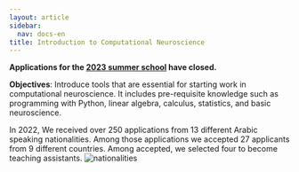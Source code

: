 ```yaml
---
layout: article
sidebar:
  nav: docs-en
title: Introduction to Computational Neuroscience
---
```

**Applications for the [2023 summer school](/introcompneuro23.html) have closed.**

[//]: # (**[APPLY HERE!]&#40;https://forms.gle/6oTbfoD7BbVcPZTb6&#41;**)

**Objectives**: Introduce tools that are essential for starting work in computational neuroscience. It includes pre-requisite knowledge such as programming with Python, linear algebra, calculus, statistics, and basic neuroscience.

In 2022, We received over 250 applications from 13 different Arabic speaking nationalities. Among those applications we accepted 27 applicants from 9 different countries. Among accepted, we selected four to become teaching assistants.
![nationalities](assets/images/country_counts.png)


